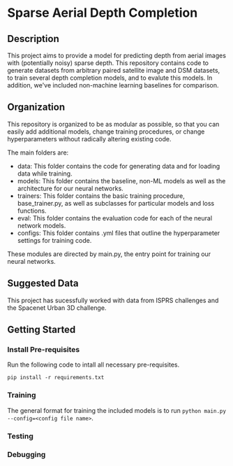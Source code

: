 # Sparse Aerial Depth Completion

## Description

This project aims to provide a model for predicting depth from aerial images with (potentially noisy) sparse depth. This repository contains code to generate datasets from arbitrary paired satellite image and DSM datasets, to train several depth completion models, and to evalute this models. In addition, we've included non-machine learning baselines for comparison.

## Organization

This repository is organized to be as modular as possible, so that you can easily add additional models, change training procedures, or change hyperparameters without radically altering existing code. 

The main folders are:

- data: This folder contains the code for generating data and for loading data while training.
- models: This folder contains the baseline, non-ML models as well as the architecture for our neural networks.
- trainers: This folder contains the basic training procedure, base_trainer.py, as well as subclasses for particular models and loss functions. 
- eval: This folder contains the evaluation code for each of the neural network models.
- configs: This folder contains .yml files that outline the hyperparameter settings for training code.

These modules are directed by main.py, the entry point for training our neural networks. 

## Suggested Data

This project has sucessfully worked with data from ISPRS challenges and the Spacenet Urban 3D challenge. 

## Getting Started

### Install Pre-requisites 

Run the following code to intall all necessary pre-requisites.

`pip install -r requirements.txt`

### Training

The general format for training the included models is to run `python main.py --config=<config file name>`. 

### Testing

### Debugging



